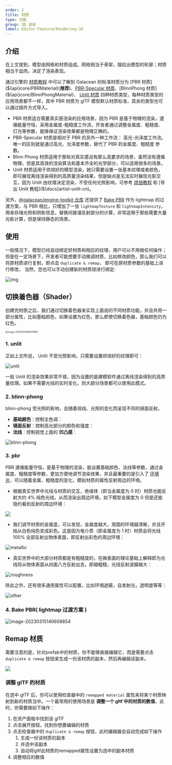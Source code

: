 ```yaml
---
order: 2
title: 材质
type: 功能
group: 3D 渲染
label: Editor-Feature/Rendering-3d
---
```


## 介绍

在上文提到，模型由网格和材质组成。网格相当于骨架，描绘出模型的轮廓；材质相当于血肉，决定了渲染表现。

通过引擎的 [材质教程](${docs}material-cn) 中可以了解到 Galacean 的标准材质分为 [PBR 材质](${api}core/PBRMaterial)(**推荐**)、[PBR-Specular 材质](${api}core/PBRSpecularMaterial)、[BlinnPhong 材质](${api}core/BlinnPhongMaterial)、 [Unlit 材质](${api}core/UnlitMaterial) 四种材质类型，每种材质类型的应用场景都不一样，其中 PBR 材质为 glTF 模型默认材质标准，其余的类型也可以通过插件方式导入。

- PBR 材质适合需要真实感渲染的应用场景，因为 PBR 是基于物理的渲染，遵循能量守恒，采用金属度-粗糙度工作流，开发者通过调整金属度、粗糙度、灯光等参数，能够保证渲染效果都是物理正确的。
- PBR-Specular 材质是相对于 PBR 的另外一种工作流： 高光-光泽度工作流。唯一的区别就是通过高光、光泽度参数，替代了 PBR 的金属度、粗糙度 参数。
- Blinn Phong 材质适用于那些对真实感没有那么高要求的场景，虽然没有遵循物理，但是其高效的渲染算法和基本齐全的光学部分，可以适用很多的场景。
- Unlit 材质适用于烘焙好的模型渲染，她只需要设置一张基本纹理或者颜色，即可展现离线渲染得到的高质量渲染结果，但是缺点是无法实时展现光影交互，因为 Unlit 由纹理决定渲染，不受任何光照影响，可参考 [烘焙教程](${docs}artist-bake-cn) 和 [导出 Unlit 教程](${docs}artist-unlit-cn)。

另外，[@galacean/engine-toolkit 仓库](https://www.npmjs.com/package/@galacean/engine-toolkit) 还提供了 [Bake PBR](https://github.com/galacean/engine-toolkit/blob/dev/1.0/packages/custom-material/src/bake-pbr/BakePBRMaterial.ts) 作为 lightmap 的过渡方案，与 PBR 相比，只增加了一张 `lightmapTexture` 和 `lightmapIntensity`，用来存储光照和阴影信息，替换间接漫反射部分的计算，非常适用于那些需要大量光影计算，但是保持静态的场景。

## 使用

一般情况下，模型已经自动绑定好材质和相应的纹理，用户可以不用做任何操作；但是在一定场景下，开发者可能想要手动微调材质，比如修改颜色，那么我们可以将原材质进行复制，即点击 `duplicate & remap`， 即可在原材质参数的基础上进行修改， 当然，您也可以手动创建新的材质球进行绑定:

![img](https://gw.alipayobjects.com/zos/OasisHub/2c50e9b8-8a59-4422-9a49-762c3973c93d/1673942497459-c6c38ac5-fac7-4b62-a836-d0d89115fd27.gif)

## 切换着色器（Shader）

创建完材质之后，我们通过切换着色器来实现上面说的不同材质功能，并且共用一部分属性，比如基础颜色，如果设置为红色，那么即使切换着色器，基础颜色仍为红色。

<img src="https://gw.alipayobjects.com/zos/OasisHub/34b16fb7-bcde-458d-b8ae-33d7badee344/image-20230314180037650.png" alt="image-20230314180037650" style="zoom:50%;" />

### 1. unlit

正如上文所说， Unlit 不受光照影响，只需要设置烘焙好的纹理即可：

![unlit](https://gw.alipayobjects.com/zos/OasisHub/c6b8ebe2-ca84-4758-9702-89877106e1fb/unlit.gif)

一般 Unlit 的渲染效果非常不错，因为设置的是建模软件通过离线渲染得到的高质量纹理。如果不需要光线的实时变化，则大部分场景都可以使用此模式。

### 2. blinn-phong

blinn-phong 受光照的影响，会随着视线、光照的变化而呈现不同的镜面反射。

- **基础颜色**：控制主色调：
- **镜面反射**：控制高光部分的颜色和强度：
- **法线**：控制视觉上面的 **凹凸感**：

![blinn-phong](https://gw.alipayobjects.com/zos/OasisHub/7f2c52e2-87bb-4474-a47e-e5d7cbf9a301/blinn-phong.gif)

### 3. pbr

PBR 遵循能量守恒，是基于物理的渲染，能设置基础颜色、法线等参数，通过金属度、粗糙度等参数，更加方便地调节渲染效果，并且最重要的是引入了 [环境光](${docs}light-cn#ibl-镜面反射)，可以随着金属、粗糙度的变化，模拟材质的属性反射周边的环境。

- 根据真实世界中光线与材质的交互，绝缘体（即当金属度为 0 时）材质也能反射大约 4% 纯色光线，从而渲染出周边环境，如下模型金属度为 0 但是还能隐约看到反射的周边环境：

![](https://gw.alipayobjects.com/zos/OasisHub/215c982e-d9d4-412e-85a5-706cfc872523/image-20230117171617164.png)

- 我们调节材质的金属度，可以发现，金属度越大，周围的环境越清晰，并且开始从白色纯色变成彩色。这是因为电介质（即金属度为 1 时）材质会将光线 100% 全部反射出物体表面，即反射出彩色的周边环境：

![metallic](https://gw.alipayobjects.com/zos/OasisHub/fe19c2c4-109d-40c1-94b0-fdd3c69f00b1/metallic.gif)

- 真实世界中的大部分材质都是有粗糙度的，在微表面的理论基础上解释即为光线将从物体表面从四面八方反射出去，即越粗糙，光线反射波瓣越大：

![roughness](https://gw.alipayobjects.com/zos/OasisHub/5009c529-7d5d-41c0-8f16-c19a7eff347b/roughness.gif)

除此之外，还有很多通用属性可以配置，比如环境遮蔽，自发射光，透明度等等：

![other](https://gw.alipayobjects.com/zos/OasisHub/dc6e52f6-1a85-44bd-9f1f-f26228889e10/other.gif)

### 4. Bake PBR( lightmap 过渡方案 )

![image-20230315140608854](https://gw.alipayobjects.com/zos/OasisHub/1f1a0a6d-e404-458c-a251-37f71b92ea0c/image-20230315140608854.png)



## Remap 材质

需要注意的是，针对prefab中的材质，你不能够直接编辑它，而是需要点击 `duplicate & remap` 按钮来生成一份该材质的副本，然后再编辑该副本。

<img src="https://mdn.alipayobjects.com/huamei_x9dkln/afts/img/A*I2KcS56b46QAAAAAAAAAAAAADsGIAQ/original">

### 调整 glTF 的材质

在选中 glTF 后，你可以使用检查器中的 `remapped material` 属性来将某个材质映射到新的材质当中。一个最常用的使用场景是 **调整一个 gltf 中的材质的数值**，此时，你需要做如下操作：

1. 在资产面板中找到该 glTF
2. 点击展开按钮，找到你想要编辑的材质
3. 点击检查器中的 `duplicate & remap` 按钮，此时编辑器会自动完成如下操作
   1. 生成一份该材质的副本
   2. 并选中该副本
   3. 自动将gltf此材质的remapped属性设置为选中的副本材质
4. 调整相应的数值
